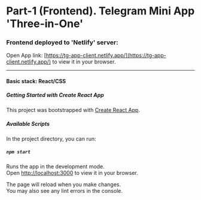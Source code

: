 
# Part-1 (Frontend). Telegram Mini App 'Three-in-One'

### Frontend deployed to 'Netlify' server:
Open App link: [https://tg-app-client.netlify.app/](https://tg-app-client.netlify.app/) to view it in your browser.


---

#### Basic stack: React/CSS

##### Getting Started with Create React App

This project was bootstrapped with [Create React App](https://github.com/facebook/create-react-app).

##### Available Scripts

In the project directory, you can run:

##### `npm start`

Runs the app in the development mode.\
Open [http://localhost:3000](http://localhost:3000) to view it in your browser.

The page will reload when you make changes.\
You may also see any lint errors in the console.



